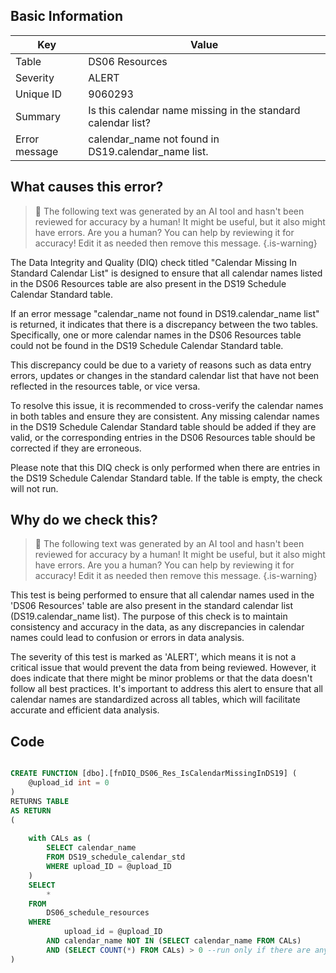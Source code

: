 ## Basic Information
| Key         | Value          |
|-------------|----------------|
| Table       | DS06 Resources |
| Severity    | ALERT |
| Unique ID   | 9060293   |
| Summary     | Is this calendar name missing in the standard calendar list? |
| Error message | calendar_name not found in DS19.calendar_name list. |

## What causes this error?

> :robot: The following text was generated by an AI tool and hasn't been reviewed for accuracy by a human! It might be useful, but it also might have errors. Are you a human? You can help by reviewing it for accuracy! Edit it as needed then remove this message.
{.is-warning}

The Data Integrity and Quality (DIQ) check titled "Calendar Missing In Standard Calendar List" is designed to ensure that all calendar names listed in the DS06 Resources table are also present in the DS19 Schedule Calendar Standard table. 

If an error message "calendar_name not found in DS19.calendar_name list" is returned, it indicates that there is a discrepancy between the two tables. Specifically, one or more calendar names in the DS06 Resources table could not be found in the DS19 Schedule Calendar Standard table. 

This discrepancy could be due to a variety of reasons such as data entry errors, updates or changes in the standard calendar list that have not been reflected in the resources table, or vice versa. 

To resolve this issue, it is recommended to cross-verify the calendar names in both tables and ensure they are consistent. Any missing calendar names in the DS19 Schedule Calendar Standard table should be added if they are valid, or the corresponding entries in the DS06 Resources table should be corrected if they are erroneous. 

Please note that this DIQ check is only performed when there are entries in the DS19 Schedule Calendar Standard table. If the table is empty, the check will not run.
## Why do we check this?

> :robot: The following text was generated by an AI tool and hasn't been reviewed for accuracy by a human! It might be useful, but it also might have errors. Are you a human? You can help by reviewing it for accuracy! Edit it as needed then remove this message.
{.is-warning}

This test is being performed to ensure that all calendar names used in the 'DS06 Resources' table are also present in the standard calendar list (DS19.calendar_name list). The purpose of this check is to maintain consistency and accuracy in the data, as any discrepancies in calendar names could lead to confusion or errors in data analysis.

The severity of this test is marked as 'ALERT', which means it is not a critical issue that would prevent the data from being reviewed. However, it does indicate that there might be minor problems or that the data doesn't follow all best practices. It's important to address this alert to ensure that all calendar names are standardized across all tables, which will facilitate accurate and efficient data analysis.
## Code

```sql

CREATE FUNCTION [dbo].[fnDIQ_DS06_Res_IsCalendarMissingInDS19] (
	@upload_id int = 0
)
RETURNS TABLE
AS RETURN
(
	
	with CALs as (
		SELECT calendar_name 
		FROM DS19_schedule_calendar_std 
		WHERE upload_ID = @upload_ID
	)
	SELECT
		*
	FROM
		DS06_schedule_resources
	WHERE
			upload_id = @upload_ID
		AND calendar_name NOT IN (SELECT calendar_name FROM CALs)
		AND (SELECT COUNT(*) FROM CALs) > 0 --run only if there are any calendars in DS19
)
```
